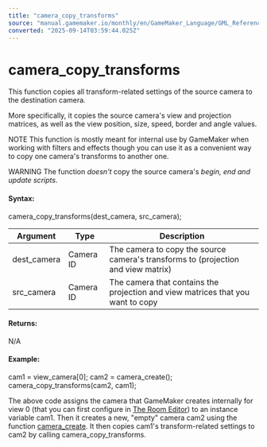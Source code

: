```yaml
---
title: "camera_copy_transforms"
source: "manual.gamemaker.io/monthly/en/GameMaker_Language/GML_Reference/Cameras_And_Display/Cameras_And_Viewports/camera_copy_transforms.htm"
converted: "2025-09-14T03:59:44.025Z"
---
```


# camera\_copy\_transforms

This function copies all transform-related settings of the source camera to the destination camera.

More specifically, it copies the source camera's view and projection matrices, as well as the view position, size, speed, border and angle values.

NOTE This function is mostly meant for internal use by GameMaker when working with filters and effects though you can use it as a convenient way to copy one camera's transforms to another one.

WARNING The function _doesn't_ copy the source camera's _begin, end and update scripts_.

#### Syntax:

camera\_copy\_transforms(dest\_camera, src\_camera);

| Argument | Type | Description |
| --- | --- | --- |
| dest_camera | Camera ID | The camera to copy the source camera's transforms to (projection and view matrix) |
| src_camera | Camera ID | The camera that contains the projection and view matrices that you want to copy |

#### Returns:

N/A

#### Example:

cam1 = view\_camera\[0\];
cam2 = camera\_create();
camera\_copy\_transforms(cam2, cam1);

The above code assigns the camera that GameMaker creates internally for view 0 (that you can first configure in [The Room Editor](../../../../The_Asset_Editors/Rooms.md)) to an instance variable cam1. Then it creates a new, "empty" camera cam2 using the function [camera\_create](camera_create.md). It then copies cam1's transform-related settings to cam2 by calling camera\_copy\_transforms.